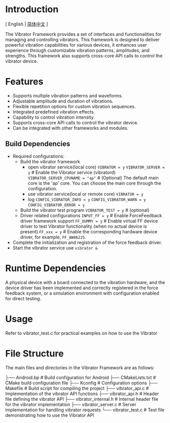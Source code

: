 # Introduction

\[ English | [简体中文](README_zh-cn.md) \]

The Vibrator Framework provides a set of interfaces and functionalities for managing and controlling vibrators. This framework is designed to deliver powerful vibration capabilities for various devices, it enhances user experience through customizable vibration patterns, amplitudes, and strengths. This framework also supports cross-core API calls to control the vibrator device.

# Features

- Supports multiple vibration patterns and waveforms.
- Adjustable amplitude and duration of vibrations.
- Flexible repetition options for custom vibration sequences.
- Integrated predefined vibration effects.
- Capability to control vibration intensity.
- Supports cross-core API calls to control the vibrator device.
- Can be integrated with other frameworks and modules.

## Build Dependencies

- Required configurations:
    - Build the vibrator framework
        - open vibrator service(local core)
        `VIBRATOR = y`
        `VIBRATOR_SERVER = y`  # Enable the Vibrator service (vibratord)
        `VIBRATOR_SERVER_CPUNAME = "ap"`  # (Optional) The default main core is the 'ap' core. You can choose the main core through the configuration.
        - use vibrator service(local or remote core)
        `VIBRATOR = y`
        - log
        `CONFIG_VIBRATOR_INFO = y`
        `CONFIG_VIBRATOR_WARN = y`
        `CONFIG_VIBRATOR_ERROR = y`
    - Build the vibrator test program
        `VIBRATOR_TEST = y` # (optional)
    - Driver related configurations
        `INPUT_FF = y`  # Enable ForceFeedback driver framework support
        `FF_DUMMY = y` # Enable virtual FF device driver to test Vibrator functionality (when no actual device is present)
        `FF_xxx = y`  # Enable the corresponding hardware device driver, for example, `FF_AW86225`.
- Complete the initialization and registration of the force feedback driver.
- Start the vibrator service use `vibrator &`

# Runtime Dependencies

A physical device with a board connected to the vibration hardware, and the device driver has been implemented and correctly registered in the force feedback system, or a simulation environment with configuration enabled for direct testing.

# Usage

Refer to vibrator_test.c for practical examples on how to use the Vibrator

# File Structure

The main files and directories in the Vibrator Framework are as follows:

├── Android.bp                # Build configuration for Android
├── CMakeLists.txt            # CMake build configuration file
├── Kconfig                   # Configuration options
├── Makefile                  # Build script for compiling the project
├── vibrator_api.c            # Implementation of the vibrator API functions
├── vibrator_api.h            # Header file defining the vibrator API
├── vibrator_internal.h       # Internal header file for the vibrator implementation
├── vibrator_server.c         # Server implementation for handling vibrator requests
└── vibrator_test.c           # Test file demonstrating how to use the Vibrator API